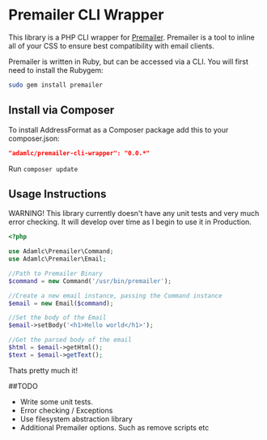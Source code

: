 Premailer CLI Wrapper
=====================

This library is a PHP CLI wrapper for [Premailer](https://github.com/premailer/premailer). Premailer is a tool to inline all of your CSS to ensure best compatibility with email clients.

Premailer is written in Ruby, but can be accessed via a CLI. You will first need to install the Rubygem:

```bash
sudo gem install premailer
```


## Install via Composer

To install AddressFormat as a Composer package add this to your composer.json:

```json
"adamlc/premailer-cli-wrapper": "0.0.*"
```

Run `composer update`


## Usage Instructions

WARNING! This library currently doesn't have any unit tests and very much error checking. It will develop over time as I begin to use it in Production.

```php
<?php

use Adamlc\Premailer\Command;
use Adamlc\Premailer\Email;

//Path to Premailer Binary
$command = new Command('/usr/bin/premailer');

//Create a new email instance, passing the Command instance
$email = new Email($command);

//Set the body of the Email
$email->setBody('<h1>Hello world</h1>');

//Get the parsed body of the email
$html = $email->getHtml();
$text = $email->getText();

```

Thats pretty much it!

##TODO
* Write some unit tests.
* Error checking / Exceptions
* Use filesystem abstraction library
* Additional Premailer options. Such as remove scripts etc
